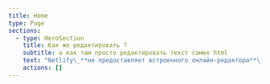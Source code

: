 ```yaml
---
title: Home
type: Page
sections:
  - type: HeroSection
    title: Как же редактировать ?
    subtitle: а как там просто редактировать текст самих html
    text: "Netlify\_**не предоставляет встроенного онлайн-редактора**\_для редактирования файлов сайта (например,\_`index.html`) прямо с панели управления. В отличие от некоторых конструкторов сайтов или CMS, Netlify специализируется на автоматизированном деплое ваших файлов из репозитория или при загрузке архива/папки. Вот основные способы изменить текст на deployed-сайте на Netlify:\n\n## 1.\_**Через Git-репозиторий (Рекомендуется)**\n\n1.  **Откройте ваш проект на компьютере.**\n\n2.  **Отредактируйте файл\_`index.html`**\_в любом редакторе (например, VS Code, Sublime, Notepad++).\n\n3.  **Сохраните изменения**.\n\n4.  **Закоммитьте и отправьте их в репозиторий**:\n\n5.  **Netlify автоматически ребилдит и разворачивает обновлённый сайт.**\n\n## 2.\_**Drag & Drop (ручные обновления, если без git)**\n\n1.  Отредактируйте\_`index.html`\_локально.\n\n2.  Перейдите на\_[Netlify Drop](https://app.netlify.com/drop)\_или откройте свой сайт в панели Netlify и выберите \"Deploys\" → \"Upload a deploy\".\n\n3.  Загрузите обновлённую папку (с новым\_`index.html`).\n\n4.  Сайт обновится.\n\n## 3.\_**(Не применяется) Онлайн-редактирование**\n\n*   На данный момент\_**Netlify не позволяет редактировать файлы прямо на сайте**.\n\n*   Можно только управлять файлами через исходный код (git-репозиторий) или перезагружать папки целиком.\n\n## 4.\_**Если нужен реальный онлайн-редактор**\n\n*   Если нужен прямой веб-редактор HTML/контента — попробуйте:\n\n    *   GitHub +\_[GitHub Web Editor (.)](https://github.com/): нажимаете\_`.`\_(точка) в любом репозитории, можно редактировать онлайн и сразу коммитить.\n\n    *   Использовать headless CMS (например,\_[Netlify CMS](https://www.netlifycms.org/)), тогда контент сайта можно редактировать через браузер, а Netlify будет автоматически развертывать обновления.\n"
    actions: []
---
```

